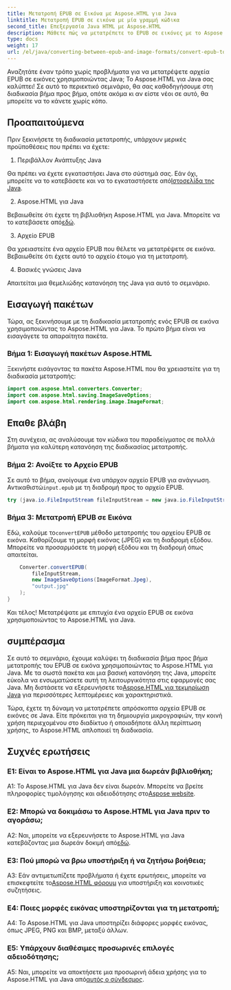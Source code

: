 ```yaml
---
title: Μετατροπή EPUB σε Εικόνα με Aspose.HTML για Java
linktitle: Μετατροπή EPUB σε εικόνα με μία γραμμή κώδικα
second_title: Επεξεργασία Java HTML με Aspose.HTML
description: Μάθετε πώς να μετατρέπετε το EPUB σε εικόνες με το Aspose.HTML για Java. Οδηγός βήμα προς βήμα για εύκολες μετατροπές.
type: docs
weight: 17
url: /el/java/converting-between-epub-and-image-formats/convert-epub-to-image-single-line/
---
```

Αναζητάτε έναν τρόπο χωρίς προβλήματα για να μετατρέψετε αρχεία EPUB σε εικόνες χρησιμοποιώντας Java; Το Aspose.HTML για Java σας καλύπτει! Σε αυτό το περιεκτικό σεμινάριο, θα σας καθοδηγήσουμε στη διαδικασία βήμα προς βήμα, οπότε ακόμα κι αν είστε νέοι σε αυτό, θα μπορείτε να το κάνετε χωρίς κόπο. 

## Προαπαιτούμενα

Πριν ξεκινήσετε τη διαδικασία μετατροπής, υπάρχουν μερικές προϋποθέσεις που πρέπει να έχετε:

1. Περιβάλλον Ανάπτυξης Java

 Θα πρέπει να έχετε εγκαταστήσει Java στο σύστημά σας. Εάν όχι, μπορείτε να το κατεβάσετε και να το εγκαταστήσετε από[Ιστοσελίδα της Java](https://www.java.com/en/download/).

2. Aspose.HTML για Java

 Βεβαιωθείτε ότι έχετε τη βιβλιοθήκη Aspose.HTML για Java. Μπορείτε να το κατεβάσετε από[εδώ](https://releases.aspose.com/html/java/).

3. Αρχείο EPUB

Θα χρειαστείτε ένα αρχείο EPUB που θέλετε να μετατρέψετε σε εικόνα. Βεβαιωθείτε ότι έχετε αυτό το αρχείο έτοιμο για τη μετατροπή.

4. Βασικές γνώσεις Java

Απαιτείται μια θεμελιώδης κατανόηση της Java για αυτό το σεμινάριο.

## Εισαγωγή πακέτων

Τώρα, ας ξεκινήσουμε με τη διαδικασία μετατροπής ενός EPUB σε εικόνα χρησιμοποιώντας το Aspose.HTML για Java. Το πρώτο βήμα είναι να εισαγάγετε τα απαραίτητα πακέτα.

### Βήμα 1: Εισαγωγή πακέτων Aspose.HTML

Ξεκινήστε εισάγοντας τα πακέτα Aspose.HTML που θα χρειαστείτε για τη διαδικασία μετατροπής:

```java
import com.aspose.html.converters.Converter;
import com.aspose.html.saving.ImageSaveOptions;
import com.aspose.html.rendering.image.ImageFormat;
```

## Επαθε βλάβη

Στη συνέχεια, ας αναλύσουμε τον κώδικα του παραδείγματος σε πολλά βήματα για καλύτερη κατανόηση της διαδικασίας μετατροπής.

### Βήμα 2: Ανοίξτε το Αρχείο EPUB

 Σε αυτό το βήμα, ανοίγουμε ένα υπάρχον αρχείο EPUB για ανάγνωση. Αντικαθιστώ`input.epub` με τη διαδρομή προς το αρχείο EPUB.

```java
try (java.io.FileInputStream fileInputStream = new java.io.FileInputStream("input.epub")) {
```

### Βήμα 3: Μετατροπή EPUB σε Εικόνα

 Εδώ, καλούμε το`convertEPUB` μέθοδο μετατροπής του αρχείου EPUB σε εικόνα. Καθορίζουμε τη μορφή εικόνας (JPEG) και τη διαδρομή εξόδου. Μπορείτε να προσαρμόσετε τη μορφή εξόδου και τη διαδρομή όπως απαιτείται.

```java
    Converter.convertEPUB(
        fileInputStream,
        new ImageSaveOptions(ImageFormat.Jpeg),
        "output.jpg"
    );
}
```

Και τέλος! Μετατρέψατε με επιτυχία ένα αρχείο EPUB σε εικόνα χρησιμοποιώντας το Aspose.HTML για Java.

## συμπέρασμα

Σε αυτό το σεμινάριο, έχουμε καλύψει τη διαδικασία βήμα προς βήμα μετατροπής του EPUB σε εικόνα χρησιμοποιώντας το Aspose.HTML για Java. Με τα σωστά πακέτα και μια βασική κατανόηση της Java, μπορείτε εύκολα να ενσωματώσετε αυτή τη λειτουργικότητα στις εφαρμογές σας Java. Μη διστάσετε να εξερευνήσετε το[Aspose.HTML για τεκμηρίωση Java](https://reference.aspose.com/html/java/) για περισσότερες λεπτομέρειες και χαρακτηριστικά.

Τώρα, έχετε τη δύναμη να μετατρέπετε απρόσκοπτα αρχεία EPUB σε εικόνες σε Java. Είτε πρόκειται για τη δημιουργία μικρογραφιών, την κοινή χρήση περιεχομένου στο διαδίκτυο ή οποιαδήποτε άλλη περίπτωση χρήσης, το Aspose.HTML απλοποιεί τη διαδικασία.

## Συχνές ερωτήσεις

### Ε1: Είναι το Aspose.HTML για Java μια δωρεάν βιβλιοθήκη;

 A1: Το Aspose.HTML για Java δεν είναι δωρεάν. Μπορείτε να βρείτε πληροφορίες τιμολόγησης και αδειοδότησης στο[Aspose website](https://purchase.aspose.com/buy).

### Ε2: Μπορώ να δοκιμάσω το Aspose.HTML για Java πριν το αγοράσω;

 A2: Ναι, μπορείτε να εξερευνήσετε το Aspose.HTML για Java κατεβάζοντας μια δωρεάν δοκιμή από[εδώ](https://releases.aspose.com/html/java).

### Ε3: Πού μπορώ να βρω υποστήριξη ή να ζητήσω βοήθεια;

 A3: Εάν αντιμετωπίζετε προβλήματα ή έχετε ερωτήσεις, μπορείτε να επισκεφτείτε το[Aspose.HTML φόρουμ](https://forum.aspose.com/) για υποστήριξη και κοινοτικές συζητήσεις.

### Ε4: Ποιες μορφές εικόνας υποστηρίζονται για τη μετατροπή;

A4: Το Aspose.HTML για Java υποστηρίζει διάφορες μορφές εικόνας, όπως JPEG, PNG και BMP, μεταξύ άλλων.

### Ε5: Υπάρχουν διαθέσιμες προσωρινές επιλογές αδειοδότησης;

 A5: Ναι, μπορείτε να αποκτήσετε μια προσωρινή άδεια χρήσης για το Aspose.HTML για Java από[αυτός ο σύνδεσμος](https://purchase.aspose.com/temporary-license/).